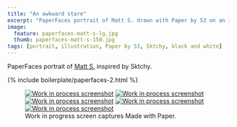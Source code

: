 ```yaml
---
title: "An awkward stare"
excerpt: "PaperFaces portrait of Matt S. drawn with Paper by 53 on an iPad."
image: 
  feature: paperfaces-matt-s-lg.jpg
  thumb: paperfaces-matt-s-150.jpg
tags: [portrait, illustration, Paper by 53, Sktchy, black and white]
---
```


PaperFaces portrait of [Matt S.](http://sktchy.com/4SI2jH) inspired by Sktchy.

{% include boilerplate/paperfaces-2.html %}

<figure class="third">
	<a href="{{ site.url }}/images/paperfaces-matt-s-process-1-lg.jpg"><img src="{{ site.url }}/images/paperfaces-matt-s-process-1-600.jpg" alt="Work in process screenshot"></a>
	<a href="{{ site.url }}/images/paperfaces-matt-s-process-2-lg.jpg"><img src="{{ site.url }}/images/paperfaces-matt-s-process-2-600.jpg" alt="Work in process screenshot"></a>
	<a href="{{ site.url }}/images/paperfaces-matt-s-process-3-lg.jpg"><img src="{{ site.url }}/images/paperfaces-matt-s-process-3-600.jpg" alt="Work in process screenshot"></a>
	<a href="{{ site.url }}/images/paperfaces-matt-s-process-4-lg.jpg"><img src="{{ site.url }}/images/paperfaces-matt-s-process-4-600.jpg" alt="Work in process screenshot"></a>
	<a href="{{ site.url }}/images/paperfaces-matt-s-process-5-lg.jpg"><img src="{{ site.url }}/images/paperfaces-matt-s-process-5-600.jpg" alt="Work in process screenshot"></a>
	<figcaption>Work in progress screen captures Made with Paper.</figcaption>
</figure>
